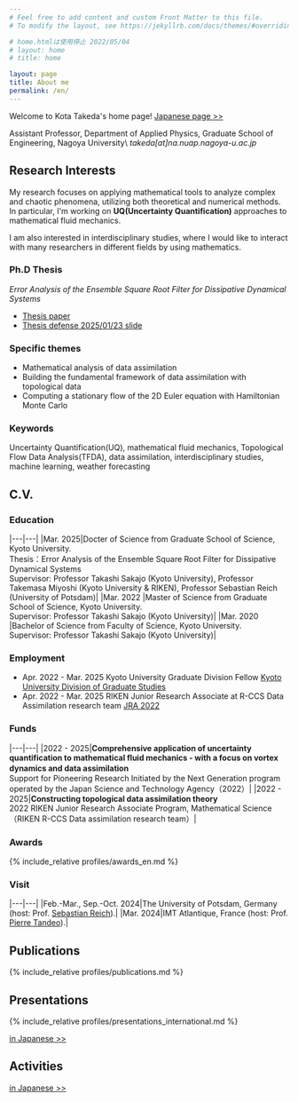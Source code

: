 ```yaml
---
# Feel free to add content and custom Front Matter to this file.
# To modify the layout, see https://jekyllrb.com/docs/themes/#overriding-theme-defaults

# home.htmlは使用停止 2022/05/04
# layout: home
# title: home

layout: page
title: About me
permalink: /en/
---
```

Welcome to Kota Takeda's home page! [Japanese page >>](/)

Assistant Professor, Department of Applied Physics, Graduate School of Engineering, Nagoya University\\
*takeda[at]na.nuap.nagoya-u.ac.jp*


## Research Interests
My research focuses on applying mathematical tools to analyze complex and chaotic phenomena, utilizing both theoretical and numerical methods.
In particular, I'm working on **UQ(Uncertainty Quantification)** approaches to mathematical fluid mechanics.

I am also interested in interdisciplinary studies, where I would like to interact with many researchers in different fields by using mathematics. 
<!-- Since I am good at constructing mathematical models and analyzing data, these skills can help to make progress on study in some fields except mathematics. -->

### Ph.D Thesis
*Error Analysis of the Ensemble Square Root Filter for Dissipative Dynamical Systems*

- [Thesis paper](/math/pdf/thesis.pdf)
- [Thesis defense 2025/01/23 slide](https://slides.com/kotatakeda/thesis-presentation)

### Specific themes
- Mathematical analysis of data assimilation
- Building the fundamental framework of data assimilation with topological data
- Computing a stationary flow of the 2D Euler equation with Hamiltonian Monte Carlo

### Keywords
Uncertainty Quantification(UQ), mathematical fluid mechanics, Topological Flow Data Analysis(TFDA), data assimilation, interdisciplinary studies, machine learning, weather forecasting

<!-- 
### Developments
[in Japanese >>](/#開発) -->


## C.V.
### Education

|---|---|
|Mar. 2025|Docter of Science from Graduate School of Science, Kyoto University.<br>Thesis：Error Analysis of the Ensemble Square Root Filter for Dissipative Dynamical Systems<br>Supervisor: Professor Takashi Sakajo (Kyoto University), Professor Takemasa Miyoshi (Kyoto University & RIKEN), Professor Sebastian Reich (University of Potsdam)|
|Mar. 2022 |Master of Science from Graduate School of Science, Kyoto University.<br>Supervisor: Professor Takashi Sakajo (Kyoto University)|
|Mar. 2020 |Bachelor of Science from Faculty of Science, Kyoto University.<br>Supervisor: Professor Takashi Sakajo (Kyoto University)|

### Employment
- Apr. 2022 - Mar. 2025 Kyoto University Graduate Division Fellow [Kyoto University Division of Graduate Studies](https://www.kugd.k.kyoto-u.ac.jp/en/program)
- Apr. 2022 - Mar. 2025 RIKEN Junior Research Associate at R-CCS Data Assimilation research team [JRA 2022](https://www.riken.jp/en/careers/programs/jra/jra2022/index.html)

### Funds  

|---|---|
|2022 - 2025|**Comprehensive application of uncertainty quantification to mathematical fluid mechanics - with a focus on vortex dynamics and data assimilation**　<br> Support for Pioneering Research Initiated by the Next Generation program operated by the Japan Science and Technology Agency（2022）|
|2022 - 2025|**Constructing topological data assimilation theory**<br>2022 RIKEN Junior Research Associate Program, Mathematical Science <br>（RIKEN R-CCS Data assimilation research team）|

### Awards
{% include_relative profiles/awards_en.md %}

### Visit

|---|---|
|Feb.-Mar., Sep.-Oct. 2024|The University of Potsdam, Germany (host: Prof. [Sebastian Reich](https://www.math.uni-potsdam.de/~sreich/)).|
|Mar. 2024|IMT Atlantique, France (host: Prof. [Pierre Tandeo](https://tandeo.wordpress.com/)).|


## Publications
{% include_relative profiles/publications.md %}

## Presentations
{% include_relative profiles/presentations_international.md %}

[in Japanese >>](/#発表)

## Activities
[in Japanese >>](/#活動)
